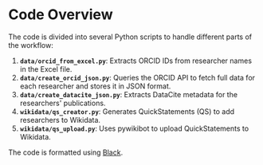 # Code Overview

The code is divided into several Python scripts to handle different parts of the workflow:

1. **`data/orcid_from_excel.py`**: Extracts ORCID IDs from researcher names in the Excel file.
2. **`data/create_orcid_json.py`**: Queries the ORCID API to fetch full data for each researcher and stores it in JSON format.
3. **`data/create_datacite_json.py`**: Extracts DataCite metadata for the researchers' publications.
4. **`wikidata/qs_creator.py`**: Generates QuickStatements (QS) to add researchers to Wikidata.
5. **`wikidata/qs_upload.py`**: Uses pywikibot to upload QuickStatements to Wikidata.

The code is formatted using [Black](https://black.readthedocs.io/en/stable/).
